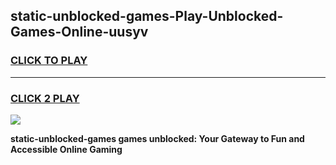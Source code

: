 
## static-unblocked-games-Play-Unblocked-Games-Online-uusyv
<h3>
<a href="https://premium76.site?title=static-unblocked-games&ref=24A">CLICK TO PLAY</a></h3>
<hr>

<h3>
<a href="https://premium76.site?title=static-unblocked-games&ref=24A">CLICK 2 PLAY</a>
  
</h3>

<a href="https://premium76.site?title=static-unblocked-games&ref=24A"><img src="https://clearcache.store/games.png"></a>


**static-unblocked-games games unblocked: Your Gateway to Fun and Accessible Online Gaming**
